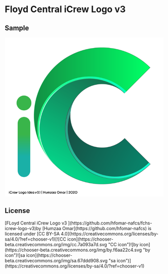 <html style={font-family:system-ui;}>
  <h1>Floyd Central iCrew Logo v3</h1>

<h2>Sample</h2>
<kbd>
<img src="https://raw.githubusercontent.com/hfomar-nafcs/fchs-icrew-logo-v3/main/v3%20%5BNEW%5D%20%5BCURRENT%5D/iCrew-Logo-v3.1.png"></img>
</kbd>
<h2>License</h2>
[FLoyd Central iCrew Logo v3 ](https://github.com/hfomar-nafcs/fchs-icrew-logo-v3)by [Humzaa Omar](https://github.com/hfomar-nafcs) is licensed under [CC BY-SA 4.0](https://creativecommons.org/licenses/by-sa/4.0/?ref=chooser-v1)[![CC icon](https://chooser-beta.creativecommons.org/img/cc.7a093a7d.svg "CC icon")![by icon](https://chooser-beta.creativecommons.org/img/by.f6aa22c4.svg "by icon")![sa icon](https://chooser-beta.creativecommons.org/img/sa.67ddd908.svg "sa icon")](https://creativecommons.org/licenses/by-sa/4.0/?ref=chooser-v1)
</html>
